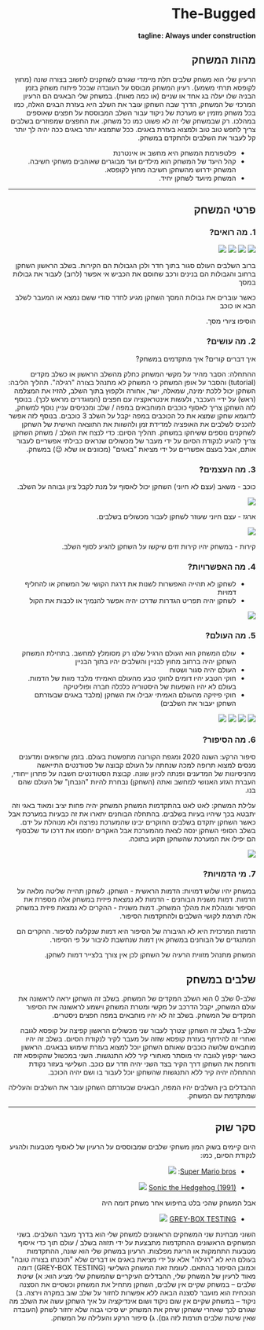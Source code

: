 <div dir='rtl' lang='he'>

# The-Bugged

**tagline: Always under construction**

## מהות המשחק

הרעיון שלי הוא משחק שלבים תלת מיימדי שגורם לשחקנים לחשוב בצורה שונה (מחוץ לקופסא תרתי משמע). רעיון המשחק מבוסס על העובדה שבכל פיתוח משחק בזמן הבניה שלו יעלה בג אחד או שניים (או כמה מאות). במשחק שלי הבאגים הם הרעיון המרכזי של המשחק, הדרך שבה השחקן עובר את השלב היא בעזרת הבגים האלה, כמו בכל משחק מזמין יש מערכת של ניקוד עבור השלב המבוססת על חפצים שאוספים במהלכו. רק שבמשחק שלי זה לא פשוט כמו כל משחק. את החפצים שמפוזרים בשלבים צריך לחפש טוב טוב ולמצוא בעזרת באגים. ככל שתמצא יותר באגים ככה יהיה לך יותר קל לעבור את השלבים ולהתקדם במשחק.


* פלטפורמת המשחק היא מחשב או אינטרנת
* קהל היעד של המשחק הוא מילדים ועד מבוגרים שאוהבים משחקי חשיבה. המשחק ידרוש מהשחקן חשיבה מחוץ לקופסא.
* המשחק מיועד לשחקן יחיד.

---


## פרטי המשחק


### 1. מה רואים?

![](images/level-0.png)
![](images/level-1.png)
![](images/level-2.png)
![](images/level-3.png)

ברוב השלבים העולם סגור בתוך חדר ולכן הגבולות הם הקירות. בשלב הראשון השחקן ברחוב והגבולות הם בנינים ורכב שחוסם את הכביש
אי אפשר (לרוב) לעבור את גבולות במסך

כאשר עוברים את גבולות המסך השחקן מגיע לחדר סודי ששם נמצא או המעבר לשלב הבא או כוכב

הוסיפו ציורי מסך. 


### 2. מה עושים?

איך דברים קורים? איך מתקדמים במשחק?

ההתחלה: הסבר מהיר על מקשי המשחק כחלק מהשלב הראשון או כשלב מקדים (tutorial) והסבר על אופן המשחק כי המשחק לא מתנהל בצורה "רגילה".
תהליך הליבה: השחקן יכול ללכת ימינה, שמאלה, ישר, אחורה ולקפוץ בתוך השלב, להזיז את המצלמה (ראש) על ידיי העכבר, ולעשות אינטראקציה עם חפצים (המוגדרים מראש לכך). בנוסף לזה השחקן צריך לאסוף כוכבים המוחבאים במפה / שלב ומכניסים עניין נוסף למשחק, לדוגמא שחקן שמצא את כל הכוכבים במפה יקבל על השלב 3 כוכבים.
בנוסף לזה אפשר להכניס לשלבים את האופציה למדידת זמן ולהשוות את התוצאה האישית של השחקן לשחקנים נוספים ששיחקו במשחק. 
תהליך הסיום: כדי לנצח את השלב / משחק השחקן צריך להגיע לנקודת הסיום על ידי מעבר של מכשולים שנראים כבילתי אפשריים לעבור אותם, אבל בעצם אפשריים על ידי מציאת "באגים" (מכוונים או שלא 😉) במשחק.


### 3. מה העצמים?

כוכב - משאב (עצם לא חיוני) השחקן יכול לאסוף על מנת לקבל ציון גבוהה על השלב.

![](images/Star.png)

ארגז - עצם חיוני שעוזר לשחקן לעבור מכשולים בשלבים.

![](images/box.png)

קירות - במשחק יהיו קירות זזים שיקשו על השחקן להגיע לסוף השלב.


### 4. מה האפשרויות?

* לשחקן לא תהייה האפשרות לשנות את דרגת הקושי של המשחק או להחליף דמויות
* לשחקן יהיה תפריט הגדרות שדרכו יהיה אפשר להנמיך או לכבות את הקול

![](images/Settings.png)


### 5. מה העולם?

* עולם המשחק הוא העולם הרגיל שלנו רק מסומלץ למחשב. בתחילת המשחק השחקן יהיה ברחוב מחוץ לבניין והשלבים יהיו בתוך הבניין
* העולם יהיה סגור ושטוח
* חוקי הטבע יהיו דומים לחוקי טבע מהעולם האמיתי מלבד מוות של הדמות. בעולם לא יהיו השפעות של היסטוריה כלכלה חברה ופוליטיקה
* חוקי פיזיקה מהעולם האמיתי יגבילו את השחקן (מלבד באגים שבעזרתם השחקן יעבור את השלבים)


![](images/level-0.png)
![](images/level-1.png)
![](images/level-2.png)
![](images/level-3.png)


### 6.	מה הסיפור?
סיפור הרקע:
השנה 2020 ומגפת הקורונה מתפשטת בעולם. בזמן שרופאים ומדענים מנסים למצוא תרופה למכה שנחתה על העולם קבוצה של סטודנטים התייאשה מהניסיונות של המדענים ופנתה לכיוון שונה. קבוצת הסטודנטים חשבה על פתרון ייחודי, העברת הגזע האנושי למחשב ואתה (השחקן) נבחרת להיות "הנבחן" של העולם שהם בנו.

עלילת המשחק:
לאט לאט בהתקדמות המשחק המשחק יהיה פחות יציב ומאוד באגי וזה יתבטא בכך שיהיו בעיות בשלבים. בהתחלה הבוחנים יתארו את זה כבעיות במערכת אבל כאשר השחקן יתקדם בשלבים החוקרים יבינו שהמערכת נפרצה ולא מנוהלת על ידם.
בשלב הסופי השחקן ינסה לצאת מהמערכת אבל האקרים יחסמו את דרכו עד שלבסוף הם יפילו את המערכת שהשחקן תקוע בתוכה.

![](images/Dramatic-graph.png)


### 7.	מי הדמויות?

במשחק יהיו שלוש דמויות:
הדמות הראשית - השחקן. לשחקן תהייה שליטה מלאה על הדמות.
דמות משנית הבוחנים - הדמות לא נמצאת פיזית במשחק אלה מספרת את הסיפור ומנהלת את מהלך המשחק.
דמות משנית - ההקרים לא נמצאת פיזית במשחק אלה תורמת לקושי השלבים ולהתקדמות הסיפור.

הדמות המרכזית היא לא הגיבורה של הסיפור היא דמות שנקלעה לסיפור.
ההקרים הם המתנגדים של הבוחנים
במשחק אין דמות שנחשבת לגיבור על פי הסיפור.

המשחק מתנהל מזווית הרעיה של השחקן לכן אין צורך בלצייר דמות לשחקן.

## שלבים במשחק

שלב-0
שלב 0 הוא השלב המקדים של המשחק. בשלב זה השחקן יראה לראשונה את עולם המשחק, יקבל הדרכב על מקשי ומטרת המשחק וישמע לראשונה את הסיפור המקדים של המשחק.
בשלב זה לא יהיו מוחבאים במפה חפצים ניסטרים.

שלב-1
בשלב זה השחקן יצטרך לעבור שני מכשולים הראשון קפיצה על קופסא לגובה ואחרי זה להידחף בעזרת קופסא שזזה על מעבר לקיר לנקודת הסיום.
בשלב זה יהיו מוחבאים שלושה כוכבים שאותם השחקן יוכל למצוא בעזרת שימוש בבאגים.
הראשון כאשר יקפוץ לגובה יהי מוסתר מאחורי קיר ללא התנגשות.
השני במכשול שהקופסא זזה ודוחפת את השחקן דרך הקיר בצד השני יהיה חדר עם כוכב.
השלישי בעזור נקודת ההתחלה יהיה קיר ללא התנגשות שהשחקן יוכל לעבור בו ושם יהיה הכוכב.

ההבדלים בין השלבים יהיו המפה, הבאגים שבעזרתם השחקן עובר את השלבים והעלילה שמתקדמת עם המשחק. 


---


## סקר שוק

היום קיימים בשוק המון משחקי שלבים שמבוססים על הרעיון של לאסוף מטבעות ולהגיע לנקודת הסיום, כמו:

* [Super Mario bros](https://supermariobros.io/):
![](images/Super-Mario-bros.jpg)

* [Sonic the Hedgehog (1991)](https://www.imdb.com/title/tt0291490/)
![](images/Sonic-the-Hedgehog-(1991).png)

אבל המשחק שהכי בלט בחיפוש אחר משחק דומה היה 

* [GREY-BOX TESTING](https://samhogan.itch.io/grey-box-testing)
![](images/GREY-BOX-TESTING.png)

השוני מבחינת שני המשחקים הראשונים למשחק שלי הוא בדרך מעבר השלבים. בשני המשחקים הראשונים ההתקדמות מתבצעת על ידי תזוזה בשלב / עולם תוך כדי איסוף מטבעות התחמקות או הריגת מפלצות.
הרעיון במשחק שלי הוא שונה, ההתקדמות בעולם היא לא "רגילה" אלא על ידי מציאת באגים או דברים שלא "תוכנתו בצורה טובה" וכמובן הסיפור בהתאם.
לעומת זאת המשחק השלישי (GREY-BOX TESTING) דומה מאוד לרעיון של המשחק שלי, ההבדלים העיקריים שהמשחק שלי מציע הוא: 
א) שיטת שלבים – במשחק שקיים אין שלבים, השחקן מתחיל את המשחק וכשסיים את הסצנה הנוכחית הוא מועבר לסצנה הבאה ללא אפשרות לחזור על שלב שוב במקרה וירצה.
ב) ניקוד – במשחק שקיים אין שום ניקוד ושום אינדיקציה על איך השחקן עשה את השלב מה שגורם לכך שאחרי ששחקן שיחק את המשחק יש סיכוי גבוה שלא יחזור לשחק (העובדה שאין שיטת שלבים תורמת לזה גם).
ג) סיפור הרקע והעלילה של המשחק.



</div>
